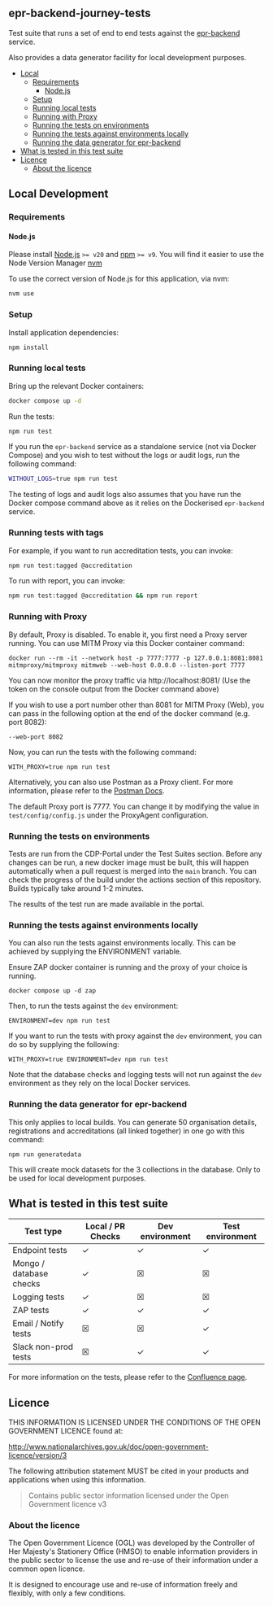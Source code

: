 ## epr-backend-journey-tests

Test suite that runs a set of end to end tests against the [epr-backend](https://github.com/DEFRA/epr-backend) service.

Also provides a data generator facility for local development purposes.

- [Local](#local)
  - [Requirements](#requirements)
    - [Node.js](#nodejs)
  - [Setup](#setup)
  - [Running local tests](#running-local-tests)
  - [Running with Proxy](#running-with-proxy)
  - [Running the tests on environments](#running-the-tests-on-environments)
  - [Running the tests against environments locally](#running-the-tests-against-environments-locally)
  - [Running the data generator for epr-backend](#running-the-data-generator-for-epr-backend)
- [What is tested in this test suite](#what-is-tested-in-this-test-suite)
- [Licence](#licence)
  - [About the licence](#about-the-licence)

## Local Development

### Requirements

#### Node.js

Please install [Node.js](http://nodejs.org/) `>= v20` and [npm](https://nodejs.org/) `>= v9`. You will find it
easier to use the Node Version Manager [nvm](https://github.com/creationix/nvm)

To use the correct version of Node.js for this application, via nvm:

```bash
nvm use
```

### Setup

Install application dependencies:

```bash
npm install
```

### Running local tests

Bring up the relevant Docker containers:

```bash
docker compose up -d
```

Run the tests:

```bash
npm run test
```

If you run the `epr-backend` service as a standalone service (not via Docker Compose) and you wish to test without the logs or audit logs, run the following command:

```bash
WITHOUT_LOGS=true npm run test
```

The testing of logs and audit logs also assumes that you have run the Docker compose command above as it relies on the Dockerised `epr-backend` service.

### Running tests with tags

For example, if you want to run accreditation tests, you can invoke:

```bash
npm run test:tagged @accreditation
```

To run with report, you can invoke:

```bash
npm run test:tagged @accreditation && npm run report
```

### Running with Proxy

By default, Proxy is disabled. To enable it, you first need a Proxy server running. You can use MITM Proxy via this Docker container command:

```
docker run --rm -it --network host -p 7777:7777 -p 127.0.0.1:8081:8081  mitmproxy/mitmproxy mitmweb --web-host 0.0.0.0 --listen-port 7777
```

You can now monitor the proxy traffic via http://localhost:8081/ (Use the token on the console output from the Docker command above)

If you wish to use a port number other than 8081 for MITM Proxy (Web), you can pass in the following option at the end of the docker command (e.g. port 8082):

```
--web-port 8082
```

Now, you can run the tests with the following command:

```
WITH_PROXY=true npm run test
```

Alternatively, you can also use Postman as a Proxy client. For more information, please refer to the [Postman Docs](https://learning.postman.com/docs/sending-requests/capturing-request-data/capture-with-proxy/).

The default Proxy port is 7777. You can change it by modifying the value in `test/config/config.js` under the ProxyAgent configuration.

### Running the tests on environments

Tests are run from the CDP-Portal under the Test Suites section. Before any changes can be run, a new docker image must be built, this will happen automatically when a pull request is merged into the `main` branch.
You can check the progress of the build under the actions section of this repository. Builds typically take around 1-2 minutes.

The results of the test run are made available in the portal.

### Running the tests against environments locally

You can also run the tests against environments locally. This can be achieved by supplying the ENVIRONMENT variable.

Ensure ZAP docker container is running and the proxy of your choice is running.

```
docker compose up -d zap
```

Then, to run the tests against the `dev` environment:

```
ENVIRONMENT=dev npm run test
```

If you want to run the tests with proxy against the `dev` environment, you can do so by supplying the following:

```
WITH_PROXY=true ENVIRONMENT=dev npm run test
```

Note that the database checks and logging tests will not run against the `dev` environment as they rely on the local Docker services.

### Running the data generator for epr-backend

This only applies to local builds. You can generate 50 organisation details, registrations and accreditations (all linked together) in one go with this command:

```
npm run generatedata
```

This will create mock datasets for the 3 collections in the database. Only to be used for local development purposes.

## What is tested in this test suite

| Test type               | Local / PR Checks | Dev environment | Test environment |
| ----------------------- | ----------------- | --------------- | ---------------- |
| Endpoint tests          | &check;           | &check;         | &check;          |
| Mongo / database checks | &check;           | &#x2612;        | &#x2612;         |
| Logging tests           | &check;           | &#x2612;        | &#x2612;         |
| ZAP tests               | &check;           | &check;         | &check;          |
| Email / Notify tests    | &#x2612;          | &#x2612;        | &check;          |
| Slack non-prod tests    | &#x2612;          | &check;         | &check;          |

For more information on the tests, please refer to the [Confluence page](https://eaflood.atlassian.net/wiki/spaces/MWR/pages/5912559719/EPR+RE+EX+Testing).

## Licence

THIS INFORMATION IS LICENSED UNDER THE CONDITIONS OF THE OPEN GOVERNMENT LICENCE found at:

<http://www.nationalarchives.gov.uk/doc/open-government-licence/version/3>

The following attribution statement MUST be cited in your products and applications when using this information.

> Contains public sector information licensed under the Open Government licence v3

### About the licence

The Open Government Licence (OGL) was developed by the Controller of Her Majesty's Stationery Office (HMSO) to enable
information providers in the public sector to license the use and re-use of their information under a common open
licence.

It is designed to encourage use and re-use of information freely and flexibly, with only a few conditions.
